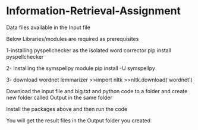 # Information-Retrieval-Assignment
Data files available in the Input file

Below Libraries/modules are required as prerequisites

1-installing pyspellchecker as the isolated word corrector pip install pyspellchecker

2- Installing the symspellpy module pip install -U symspellpy

3- download wordnet lemmarizer >>import nltk >>nltk.download('wordnet')

Download the input file and big.txt and python code to a folder and create new folder called Output in the same folder

Install the packages above and then run the code

You will get the result files in the Output folder you created

